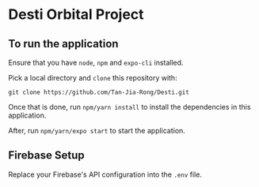 ﻿# Desti Orbital Project

## To run the application

Ensure that you have `node`, `npm` and `expo-cli` installed.

Pick a local directory and `clone` this repository with:

`git clone https://github.com/Tan-Jia-Rong/Desti.git`

Once that is done, run `npm/yarn install` to install the dependencies in this application.

After, run `npm/yarn/expo start` to start the application.

## Firebase Setup

Replace your Firebase's API configuration into the `.env` file.
